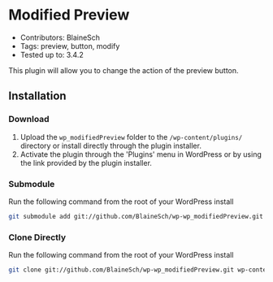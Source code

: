 # Modified Preview
* Contributors: BlaineSch
* Tags: preview, button, modify
* Tested up to: 3.4.2

This plugin will allow you to change the action of the preview button.

## Installation

### Download

1. Upload the `wp_modifiedPreview` folder to the `/wp-content/plugins/` directory or install directly through the plugin installer.
2. Activate the plugin through the 'Plugins' menu in WordPress or by using the link provided by the plugin installer.

### Submodule

Run the following command from the root of your WordPress install

~~~ bash
git submodule add git://github.com/BlaineSch/wp-wp_modifiedPreview.git wp-content/plugins/wp_modifiedPreview
~~~

### Clone Directly

Run the following command from the root of your WordPress install

~~~ bash
git clone git://github.com/BlaineSch/wp-wp_modifiedPreview.git wp-content/plugins/wp_modifiedPreview
~~~